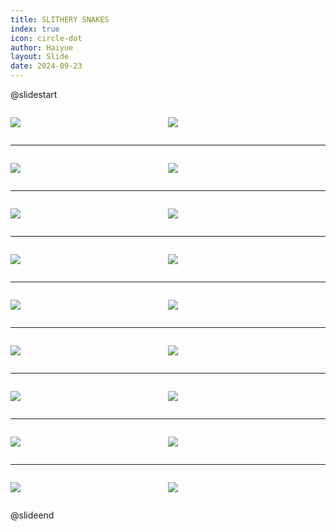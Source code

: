 ```yaml
---
title: SLITHERY SNAKES
index: true
icon: circle-dot
author: Haiyue
layout: Slide
date: 2024-09-23
---
```

 
@slidestart

<div style="display:flex">
<div style="flex:1">

![](https://raw.githubusercontent.com/yclord/reading/refs/heads/master/english/Level-T/SLITHERY%20SNAKES/001.webp)
</div>
<div style="flex:1">

![](https://raw.githubusercontent.com/yclord/reading/refs/heads/master/english/Level-T/SLITHERY%20SNAKES/002.webp)
</div>
</div>

---

<div style="display:flex">
<div style="flex:1">

![](https://raw.githubusercontent.com/yclord/reading/refs/heads/master/english/Level-T/SLITHERY%20SNAKES/003.webp)
</div>
<div style="flex:1">

![](https://raw.githubusercontent.com/yclord/reading/refs/heads/master/english/Level-T/SLITHERY%20SNAKES/004.webp)
</div>
</div>

---

<div style="display:flex">
<div style="flex:1">

![](https://raw.githubusercontent.com/yclord/reading/refs/heads/master/english/Level-T/SLITHERY%20SNAKES/005.webp)
</div>
<div style="flex:1">

![](https://raw.githubusercontent.com/yclord/reading/refs/heads/master/english/Level-T/SLITHERY%20SNAKES/006.webp)
</div>
</div>

---

<div style="display:flex">
<div style="flex:1">

![](https://raw.githubusercontent.com/yclord/reading/refs/heads/master/english/Level-T/SLITHERY%20SNAKES/007.webp)
</div>
<div style="flex:1">

![](https://raw.githubusercontent.com/yclord/reading/refs/heads/master/english/Level-T/SLITHERY%20SNAKES/008.webp)
</div>
</div>

---

<div style="display:flex">
<div style="flex:1">

![](https://raw.githubusercontent.com/yclord/reading/refs/heads/master/english/Level-T/SLITHERY%20SNAKES/009.webp)
</div>
<div style="flex:1">

![](https://raw.githubusercontent.com/yclord/reading/refs/heads/master/english/Level-T/SLITHERY%20SNAKES/010.webp)
</div>
</div>

---

<div style="display:flex">
<div style="flex:1">

![](https://raw.githubusercontent.com/yclord/reading/refs/heads/master/english/Level-T/SLITHERY%20SNAKES/011.webp)
</div>
<div style="flex:1">

![](https://raw.githubusercontent.com/yclord/reading/refs/heads/master/english/Level-T/SLITHERY%20SNAKES/012.webp)
</div>
</div>

---

<div style="display:flex">
<div style="flex:1">

![](https://raw.githubusercontent.com/yclord/reading/refs/heads/master/english/Level-T/SLITHERY%20SNAKES/013.webp)
</div>
<div style="flex:1">

![](https://raw.githubusercontent.com/yclord/reading/refs/heads/master/english/Level-T/SLITHERY%20SNAKES/014.webp)
</div>
</div>

---

<div style="display:flex">
<div style="flex:1">

![](https://raw.githubusercontent.com/yclord/reading/refs/heads/master/english/Level-T/SLITHERY%20SNAKES/015.webp)
</div>
<div style="flex:1">

![](https://raw.githubusercontent.com/yclord/reading/refs/heads/master/english/Level-T/SLITHERY%20SNAKES/016.webp)
</div>
</div>

---

<div style="display:flex">
<div style="flex:1">

![](https://raw.githubusercontent.com/yclord/reading/refs/heads/master/english/Level-T/SLITHERY%20SNAKES/017.webp)
</div>
<div style="flex:1">

![](https://raw.githubusercontent.com/yclord/reading/refs/heads/master/english/Level-T/SLITHERY%20SNAKES/018.webp)
</div>
</div>

@slideend